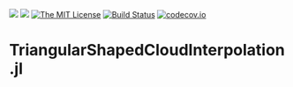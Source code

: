[![](https://img.shields.io/badge/docs-stable-blue.svg)](https://LudwigBoess.github.io/TriangularShapedCloudInterpolation.jl/stable)
[![](https://img.shields.io/badge/docs-dev-blue.svg)](https://LudwigBoess.github.io/TriangularShapedCloudInterpolation.jl/dev)
[![The MIT License](https://img.shields.io/badge/license-MIT-orange.svg)](LICENSE.md)
[![Build Status](https://travis-ci.org/LudwigBoess/TriangularShapedCloudInterpolation.jl.svg?branch=master)](https://travis-ci.org/LudwigBoess/TriangularShapedCloudInterpolation.jl)
[![codecov.io](https://codecov.io/gh/LudwigBoess/TriangularShapedCloudInterpolation.jl/coverage.svg?branch=master)](https://codecov.io/gh/LudwigBoess/TriangularShapedCloudInterpolation.jl?branch=master)

# TriangularShapedCloudInterpolation.jl
